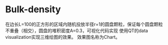 # Bulk-density
在边长L=100的正方形的区域内随机投放半径r=1的圆盘颗粒，保证每个圆盘颗粒不重叠（相交），圆盘的堆积密度A=0.3，可视化代码实现 
使用QT的data visualization实现三维绘图的效果。 
效果图名称为Chart。
